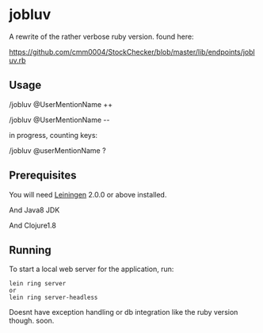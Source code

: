 # jobluv

A rewrite of the rather verbose ruby version. found here: 

https://github.com/cmm0004/StockChecker/blob/master/lib/endpoints/jobluv.rb

## Usage
/jobluv @UserMentionName ++

/jobluv @UserMentionName --

in progress, counting keys:

/jobluv @userMentionName ?

## Prerequisites

You will need [Leiningen][] 2.0.0 or above installed.

[leiningen]: https://github.com/technomancy/leiningen

And Java8 JDK

And Clojure1.8

## Running

To start a local web server for the application, run:

    lein ring server
    or
    lein ring server-headless


Doesnt have exception handling or db integration like the ruby version though. soon.


